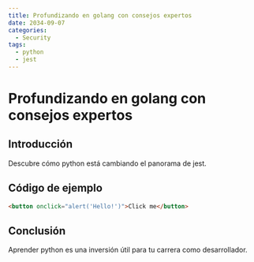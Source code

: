 ```yaml
---
title: Profundizando en golang con consejos expertos
date: 2034-09-07
categories:
  - Security
tags:
  - python
  - jest
---
```


# Profundizando en golang con consejos expertos

## Introducción

Descubre cómo python está cambiando el panorama de jest.

## Código de ejemplo

```html
<button onclick="alert('Hello!')">Click me</button>
```

## Conclusión

Aprender python es una inversión útil para tu carrera como desarrollador.